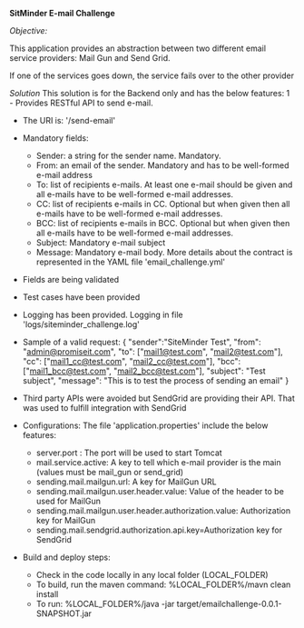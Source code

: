 **SitMinder E-mail Challenge**

_Objective:_

This application provides an abstraction between two different email service providers: Mail Gun and Send Grid.

If one of the services goes down, the service fails over to the other provider

_Solution_
This solution is for the Backend only and has the below features:
1 - Provides RESTful API to send e-mail.
* The URI is: '/send-email'
* Mandatory fields:
    * Sender: a string for the sender name. Mandatory.
    * From: an email of the sender. Mandatory and has to be well-formed e-mail address
    * To: list of recipients e-mails. At least one e-mail should be given and all e-mails have to be well-formed e-mail addresses.
    * CC: list of recipients e-mails in CC. Optional but when given then all e-mails have to be well-formed e-mail addresses.
    * BCC: list of recipients e-mails in BCC. Optional but when given then all e-mails have to be well-formed e-mail addresses.
    * Subject: Mandatory e-mail subject
    * Message: Mandatory e-mail body.
More details about the contract is represented in the YAML file 'email_challenge.yml'

* Fields are being validated
* Test cases have been provided
* Logging has been provided. Logging in file 'logs/siteminder_challenge.log'
* Sample of a valid request:
{
	"sender":"SiteMinder Test",
    "from": "admin@promiseit.com",
    "to": ["mail1@test.com", "mail2@test.com"],
    "cc": ["mail1_cc@test.com", "mail2_cc@test.com"],
    "bcc": ["mail1_bcc@test.com", "mail2_bcc@test.com"],
    "subject": "Test subject",
    "message": "This is to test the process of sending an email"
}

* Third party APIs were avoided but SendGrid are providing their API. That was used to fulfill integration with SendGrid

* Configurations:
    The file 'application.properties' include the below features:
    * server.port : The port will be used to start Tomcat
    * mail.service.active: A key to tell which e-mail provider is the main (values must be mail_gun or send_grid)
    * sending.mail.mailgun.url: A key for MailGun URL
    * sending.mail.mailgun.user.header.value: Value of the header to be used for MailGun
    * sending.mail.mailgun.user.header.authorization.value: Authorization key for MailGun
    * sending.mail.sendgrid.authorization.api.key=Authorization key for SendGrid
    
* Build and deploy steps:
    * Check in the code locally in any local folder (LOCAL_FOLDER)
    * To build, run the maven command: %LOCAL_FOLDER%/mavn clean install 
    * To run:
        %LOCAL_FOLDER%/java -jar target/emailchallenge-0.0.1-SNAPSHOT.jar 